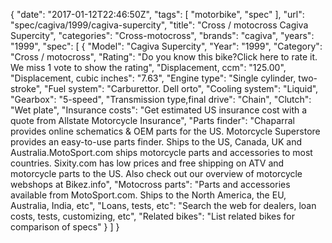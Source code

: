 {
    "date": "2017-01-12T22:46:50Z",
    "tags": [
        "motorbike",
        "spec"
    ],
    "url": "spec\/cagiva\/1999\/cagiva-supercity",
    "title": "Cross \/ motocross Cagiva Supercity",
    "categories": "Cross-motocross",
    "brands": "cagiva",
    "years": "1999",
    "spec": [
        {
            "Model": "Cagiva Supercity",
            "Year": "1999",
            "Category": "Cross \/ motocross",
            "Rating": "Do you know this bike?Click here to rate it. We miss 1 vote to show the rating",
            "Displacement, ccm": "125.00",
            "Displacement, cubic inches": "7.63",
            "Engine type": "Single cylinder, two-stroke",
            "Fuel system": "Carburettor. Dell orto",
            "Cooling system": "Liquid",
            "Gearbox": "5-speed",
            "Transmission type,final drive": "Chain",
            "Clutch": "Wet plate",
            "Insurance costs": "Get estimated US insurance cost with a quote from Allstate Motorcycle Insurance",
            "Parts finder": "Chaparral provides online schematics & OEM parts for the US.   Motorcycle Superstore provides an easy-to-use parts finder. Ships to the US, Canada, UK and Australia.MotoSport.com ships motorcycle parts and accessories to most countries.    Sixity.com has low prices and free shipping on ATV and motorcycle parts to the US. Also check out our overview of motorcycle webshops at Bikez.info",
            "Motocross parts": "Parts and accessories available from MotoSport.com. Ships to the North America, the EU, Australia, India, etc",
            "Loans, tests, etc": "Search the web for dealers, loan costs, tests, customizing, etc",
            "Related bikes": "List related bikes for comparison of specs"
        }
    ]
}